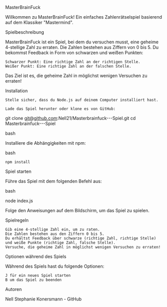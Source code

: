 MasterBrainFuck

Willkommen zu MasterBrainFuck! Ein einfaches Zahlenrätselspiel basierend auf dem Klassiker "Mastermind".

Spielbeschreibung

MasterBrainFuck ist ein Spiel, bei dem du versuchen musst, eine geheime 4-stellige Zahl zu erraten. Die Zahlen bestehen aus Ziffern von 0 bis 5. Du bekommst Feedback in Form von schwarzen und weißen Punkten:

    Schwarzer Punkt: Eine richtige Zahl an der richtigen Stelle.
    Weißer Punkt: Eine richtige Zahl an der falschen Stelle.

Das Ziel ist es, die geheime Zahl in möglichst wenigen Versuchen zu erraten!

Installation

    Stelle sicher, dass du Node.js auf deinem Computer installiert hast.

    Lade das Spiel herunter oder klone es von GitHub:

git clone git@github.com:Nell21/Masterbrainfuck---Spiel.git
cd Masterbrainfuck---Spiel

bash

Installiere die Abhängigkeiten mit npm:

bash

    npm install

Spiel starten

Führe das Spiel mit dem folgenden Befehl aus:

bash

node index.js

Folge den Anweisungen auf dem Bildschirm, um das Spiel zu spielen.

Spielregeln

    Gib eine 4-stellige Zahl ein, um zu raten.
    Die Zahlen bestehen aus den Ziffern 0 bis 5.
    Du erhältst Feedback über schwarze (richtige Zahl, richtige Stelle) und weiße Punkte (richtige Zahl, falsche Stelle).
    Versuche, die geheime Zahl in möglichst wenigen Versuchen zu erraten!

Optionen während des Spiels

Während des Spiels hast du folgende Optionen:

    J für ein neues Spiel starten
    B um das Spiel zu beenden

Autoren

Nell Stephanie Konersmann - GitHub
